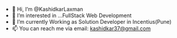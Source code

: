 - 👋 Hi, I’m @KashidkarLaxman
- 👀 I’m interested in ...FullStack Web Development
- 🌱 I’m currently  Working as Solution Developer in Incentius(Pune)
- 📫 You can reach me via email: kashidkar37@gmail.com

<!---
KashidkarLaxman/KashidkarLaxman is a ✨ special ✨ repository because its `README.md` (this file) appears on your GitHub profile.
You can click the Preview link to take a look at your changes.
--->
